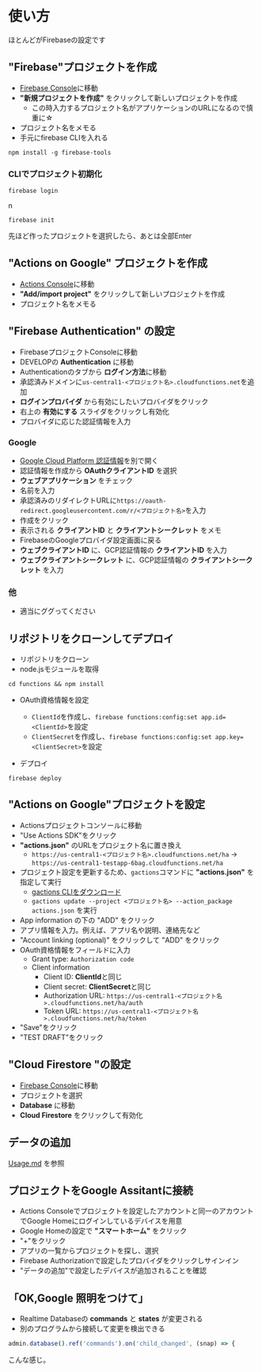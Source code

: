 # 使い方
ほとんどがFirebaseの設定です
## "Firebase"プロジェクトを作成
- [Firebase Console](https://console.firebase.google.com/)に移動
- **"新規プロジェクトを作成"** をクリックして新しいプロジェクトを作成
   - この時入力するプロジェクト名がアプリケーションのURLになるので慎重に☆
- プロジェクト名をメモる
- 手元にfirebase CLIを入れる
```
npm install -g firebase-tools
```
### CLIでプロジェクト初期化
```
firebase login
```
n

```
firebase init
```
先ほど作ったプロジェクトを選択したら、あとは全部Enter

## "Actions on Google" プロジェクトを作成
- [Actions Console](https://console.actions.google.com/)に移動
- **"Add/import project"** をクリックして新しいプロジェクトを作成
- プロジェクト名をメモる

## "Firebase Authentication" の設定
- FirebaseプロジェクトConsoleに移動
- DEVELOPの **Authentication** に移動
- Authenticationのタブから **ログイン方法**に移動
- 承認済みドメインに`us-central1-<プロジェクト名>.cloudfunctions.net`を追加
- **ログインプロバイダ** から有効にしたいプロバイダをクリック
- 右上の **有効にする** スライダをクリックし有効化
- プロバイダに応じた認証情報を入力

### Google
- [Google Cloud Platform 認証情報](https://console.cloud.google.com/apis/credentials)を別で開く
- 認証情報を作成から **OAuthクライアントID** を選択
- **ウェブアプリケーション** をチェック
- 名前を入力
- 承認済みのリダイレクトURLに`https://oauth-redirect.googleusercontent.com/r/<プロジェクト名>`を入力
- 作成をクリック
- 表示される **クライアントID** と **クライアントシークレット** をメモ
- FirebaseのGoogleプロバイダ設定画面に戻る
- **ウェブクライアントID** に、GCP認証情報の **クライアントID** を入力
- **ウェブクライアントシークレット** に、GCP認証情報の **クライアントシークレット** を入力

### 他
- 適当にググってください

## リポジトリをクローンしてデプロイ
- リポジトリをクローン
- node.jsモジュールを取得
```
cd functions && npm install
```
- OAuth資格情報を設定
    - `ClientId`を作成し、`firebase functions:config:set app.id=<ClientId>`を設定
    - `ClientSecret`を作成し、`firebase functions:config:set app.key=<ClientSecret>`を設定

- デプロイ
```
firebase deploy
```

## "Actions on Google"プロジェクトを設定
- Actionsプロジェクトコンソールに移動
- "Use Actions SDK"をクリック
- **"actions.json"** のURLをプロジェクト名に置き換え
    - `https://us-central1-<プロジェクト名>.cloudfunctions.net/ha` -> `https://us-central1-testapp-6bag.cloudfunctions.net/ha`
- プロジェクト設定を更新するため、`gactions`コマンドに **"actions.json"** を指定して実行
    - [gactions CLIをダウンロード](https://developers.google.com/actions/tools/gactions-cli)
    - `gactions update --project <プロジェクト名> --action_package actions.json` を実行
- App information の下の "ADD" をクリック
- アプリ情報を入力。例えば、アプリ名や説明、連絡先など
- "Account linking (optional)" をクリックして "ADD" をクリック
- OAuth資格情報をフィールドに入力
    - Grant type: `Authorization code`
    - Client information
        - Client ID: **ClientId**と同じ
        - Client secret: **ClientSecret**と同じ
        - Authorization URL: `https://us-central1-<プロジェクト名>.cloudfunctions.net/ha/auth`
        - Token URL: `https://us-central1-<プロジェクト名>.cloudfunctions.net/ha/token`
- "Save"をクリック
- "TEST DRAFT"をクリック

## "Cloud Firestore "の設定
- [Firebase Console](https://console.firebase.google.com/)に移動
- プロジェクトを選択
- **Database** に移動
- **Cloud Firestore** をクリックして有効化

## データの追加
[Usage.md](Usage.md) を参照

## プロジェクトをGoogle Assitantに接続
- Actions Consoleでプロジェクトを設定したアカウントと同一のアカウントでGoogle Homeにログインしているデバイスを用意
- Google Homeの設定で **"スマートホーム"** をクリック
- "+"をクリック
- アプリの一覧からプロジェクトを探し、選択
- Firebase Authorizationで設定したプロバイダをクリックしサインイン
- "データの追加"で設定したデバイスが追加されることを確認

## 「OK,Google 照明をつけて」
- Realtime Databaseの **commands** と **states** が変更される
- 別のプログラムから接続して変更を検出できる
``` node.js
admin.database().ref('commands').on('child_changed', (snap) => {
```
こんな感じ。
